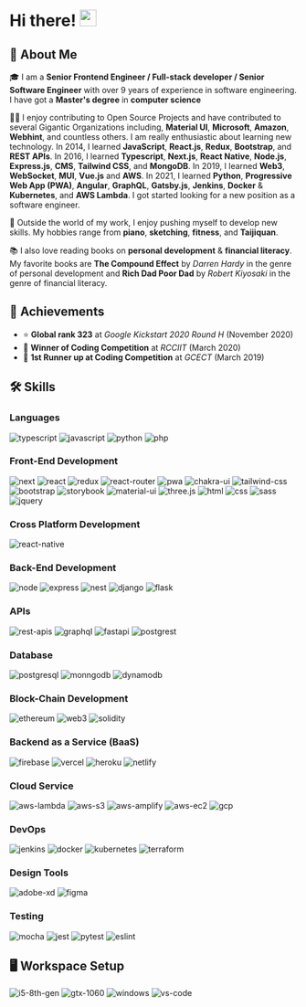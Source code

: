 # Hi there! <img src="https://media.giphy.com/media/hvRJCLFzcasrR4ia7z/giphy.gif" width="29px" height="29px">

## 🚀 About Me

🎓 I am a **Senior Frontend Engineer / Full-stack developer / Senior Software Engineer** with over 9 years of experience in software engineering. I have got a **Master's degree** in **computer science**

👨‍💻 I enjoy contributing to Open Source Projects and have contributed to several Gigantic Organizations including, **Material UI**, **Microsoft**, **Amazon**, **Webhint**, and countless others. I am really enthusiastic about learning new technology. In 2014, I learned **JavaScript**, **React.js**, **Redux**, **Bootstrap**, and **REST APIs**. In 2016, I learned **Typescript**, **Next.js**, **React Native**, **Node.js**, **Express.js**, **CMS**, **Tailwind CSS**, and **MongoDB**. In 2019, I learned **Web3**, **WebSocket**, **MUI**, **Vue.js** and **AWS**. In 2021, I learned **Python**, **Progressive Web App (PWA)**, **Angular**, **GraphQL**, **Gatsby.js**, **Jenkins**, **Docker** & **Kubernetes**, and **AWS Lambda**. I got started looking for a new position as a software engineer.

🎸 Outside the world of my work, I enjoy pushing myself to develop new skills. My hobbies range from **piano**, **sketching**, **fitness**, and **Taijiquan**.

📚 I also love reading books on **personal development** & **financial literacy**. My favorite books are **The Compound Effect** by _Darren Hardy_ in the genre of personal development and **Rich Dad Poor Dad** by _Robert Kiyosaki_ in the genre of financial literacy.

## 🏅 Achievements

-   ⭐ **Global rank 323** at _Google Kickstart 2020 Round H_ (November 2020)
-   🥇 **Winner of Coding Competition** at _RCCIIT_ (March 2020)
-   🥉 **1st Runner up at Coding Competition** at _GCECT_ (March 2019)

## 🛠️ Skills

### Languages

![typescript](https://img.shields.io/badge/TypeScript-3178C6?style=for-the-badge&logo=typescript&logoColor=white)
![javascript](https://img.shields.io/badge/JavaScript-323330?style=for-the-badge&logo=javascript&logoColor=F7DF1E)
![python](https://img.shields.io/badge/Python-3776AB?style=for-the-badge&logo=python&logoColor=white)
![php](https://img.shields.io/badge/php-6d08e5?style=for-the-badge&logo=php&logoColor=white)

### Front-End Development

![next](https://img.shields.io/badge/Next-000000?style=for-the-badge&logo=nextdotjs&logoColor=FFFFFF)
![react](https://img.shields.io/badge/React-20232A?style=for-the-badge&logo=react&logoColor=61DAFB)
![redux](https://img.shields.io/badge/Redux-593D88?style=for-the-badge&logo=redux&logoColor=white)
![react-router](https://img.shields.io/badge/React_Router-CA4245?style=for-the-badge&logo=react-router&logoColor=white)
![pwa](https://img.shields.io/badge/Progressive_Web_App-4285F4?style=for-the-badge&logo=googlechrome&logoColor=white)
![chakra-ui](https://img.shields.io/badge/Chakra_UI-319795?style=for-the-badge&logo=chakra-ui&logoColor=white)
![tailwind-css](https://img.shields.io/badge/tailwind_css-06B6D4?style=for-the-badge&logo=tailwind-css&logoColor=white)
![bootstrap](https://img.shields.io/badge/Bootstrap-563D7C?style=for-the-badge&logo=bootstrap&logoColor=white)
![storybook](https://img.shields.io/badge/storybook-FF4785?style=for-the-badge&logo=storybook&logoColor=white)
![material-ui](https://img.shields.io/badge/Material_UI-0081CB?style=for-the-badge&logo=mui&logoColor=white)
![three.js](https://img.shields.io/badge/Three.js-000000?style=for-the-badge&logo=three.js&logoColor=white)
![html](https://img.shields.io/badge/HTML5-E34F26?style=for-the-badge&logo=html5&logoColor=white)
![css](https://img.shields.io/badge/CSS3-1572B6?style=for-the-badge&logo=css3&logoColor=white)
![sass](https://img.shields.io/badge/SASS-CC6699?style=for-the-badge&logo=sass&logoColor=white)
![jquery](https://img.shields.io/badge/jQuery-0769AD?style=for-the-badge&logo=jquery&logoColor=white)

### Cross Platform Development

![react-native](https://img.shields.io/badge/React_Native-20232A?style=for-the-badge&logo=react&logoColor=61DAFB)

### Back-End Development

![node](https://img.shields.io/badge/Node-339933?style=for-the-badge&logo=nodedotjs&logoColor=FFFFFF)
![express](https://img.shields.io/badge/Express-000000?style=for-the-badge&logo=express&logoColor=61DAFB)
![nest](https://img.shields.io/badge/Nest-E0234E?style=for-the-badge&logo=nestjs&logoColor=white)
![django](https://img.shields.io/badge/Django-092E20?style=for-the-badge&logo=django&logoColor=61DAFB)
![flask](https://img.shields.io/badge/Flask-000000?style=for-the-badge&logo=flask&logoColor=white)

### APIs

![rest-apis](https://img.shields.io/badge/REST_APIS-73DC8C?style=for-the-badge&logo=restapis&logoColor=white)
![graphql](https://img.shields.io/badge/GraphQL-E434AA?style=for-the-badge&logo=graphql&logoColor=white)
![fastapi](https://img.shields.io/badge/FastAPI-009688?style=for-the-badge&logo=fastapi&logoColor=white)
![postgrest](https://img.shields.io/badge/PostgREST-4169E1?style=for-the-badge&logo=postgrest&logoColor=white)

### Database

![postgresql](https://img.shields.io/badge/PostgreSQL-009688?style=for-the-badge&logo=postgresql&logoColor=white)
![monngodb](https://img.shields.io/badge/MongoDB-73DC8C?style=for-the-badge&logo=mongodb&logoColor=white)
![dynamodb](https://img.shields.io/badge/DynamoDB-E434AA?style=for-the-badge&logo=dynamodb&logoColor=white)

### Block-Chain Development

![ethereum](https://img.shields.io/badge/Ethereum-3C3C3D?style=for-the-badge&logo=ethereum&logoColor=white)
![web3](https://img.shields.io/badge/Web_3-F16822?style=for-the-badge&logo=web3.js&logoColor=white)
![solidity](https://img.shields.io/badge/Solidity-363636?style=for-the-badge&logo=solidity&logoColor=white)

### Backend as a Service (BaaS)

![firebase](https://img.shields.io/badge/Firebase-ffaa00?style=for-the-badge&logo=Firebase&logoColor=white)
![vercel](https://img.shields.io/badge/Vercel-000000?style=for-the-badge&logo=Vercel&logoColor=white)
![heroku](https://img.shields.io/badge/Heroku-430098?style=for-the-badge&logo=heroku&logoColor=white)
![netlify](https://img.shields.io/badge/Netlify-00C7B7?style=for-the-badge&logo=netlify&logoColor=white)

### Cloud Service

![aws-lambda](https://img.shields.io/badge/AWS_Lambda-FF9900?style=for-the-badge&logo=awslambda&logoColor=white)
![aws-s3](https://img.shields.io/badge/AWS_S3-569A31?style=for-the-badge&logo=amazons3&logoColor=white)
![aws-amplify](https://img.shields.io/badge/AWS_Amplify-FF9900?style=for-the-badge&logo=awsamplify&logoColor=white)
![aws-ec2](https://img.shields.io/badge/AWS_EC2-FF9900?style=for-the-badge&logo=amazonec2&logoColor=white)
![gcp](https://img.shields.io/badge/GCP-4285F4?style=for-the-badge&logo=googlecloud&logoColor=white)

### DevOps

![jenkins](https://img.shields.io/badge/Jenkins-D24939?style=for-the-badge&logo=jenkins&logoColor=white)
![docker](https://img.shields.io/badge/Docker-2496ED?style=for-the-badge&logo=docker&logoColor=white)
![kubernetes](https://img.shields.io/badge/Kubernetes-326CE5?style=for-the-badge&logo=kubernetes&logoColor=white)
![terraform](https://img.shields.io/badge/Terraform-7B42BC?style=for-the-badge&logo=terraform&logoColor=white)

### Design Tools

![adobe-xd](https://img.shields.io/badge/adobe_xd-470137?style=for-the-badge&logo=adobe-xd&logoColor=white)
![figma](https://img.shields.io/badge/figma-000000?style=for-the-badge&logo=figma&logoColor=white)

### Testing

![mocha](https://img.shields.io/badge/Mocha-8D6748?style=for-the-badge&logo=mocha&logoColor=white)
![jest](https://img.shields.io/badge/Jest-C21325?style=for-the-badge&logo=jest&logoColor=white)
![pytest](https://img.shields.io/badge/Pytest-3776AB?style=for-the-badge&logo=python&logoColor=white)
![eslint](https://img.shields.io/badge/ESLint-4B32C3?style=for-the-badge&logo=eslint&logoColor=white)

## 🖥️ Workspace Setup

![i5-8th-gen](https://img.shields.io/badge/Intel-Core_i5_8th-0071C5?style=for-the-badge&logo=intel&logoColor=white)
![gtx-1060](https://img.shields.io/badge/NVIDIA-GTX_1060-76B900?style=for-the-badge&logo=nvidia&logoColor=white)
![windows](https://img.shields.io/badge/Windows_10-0078D6?style=for-the-badge&logo=windows&logoColor=white)
![vs-code](https://img.shields.io/badge/VS_Code-007ACC?style=for-the-badge&logo=Visual-Studio-Code&logoColor=white)
